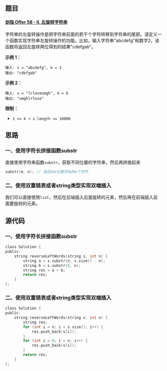 ## 题目

#### [剑指 Offer 58 - II. 左旋转字符串](https://leetcode-cn.com/problems/zuo-xuan-zhuan-zi-fu-chuan-lcof/)



字符串的左旋转操作是把字符串前面的若干个字符转移到字符串的尾部。请定义一个函数实现字符串左旋转操作的功能。比如，输入字符串"abcdefg"和数字2，该函数将返回左旋转两位得到的结果"cdefgab"。

 

**示例 1：**

```
输入: s = "abcdefg", k = 2
输出: "cdefgab"
```

**示例 2：**

```
输入: s = "lrloseumgh", k = 6
输出: "umghlrlose"
```

 

**限制：**

- `1 <= k < s.length <= 10000`

## 思路

### 一、使用字符长拼接函数substr

直接使用字符串函数`substr`，获取不同位置的字符串，然后再拼接起来

```C
substr(m, n); // 返回从m位置开始的n个字符
```

### 二、使用双重链表或者string类型实现双端插入

我们可以直接使用`list`，然后在后端插入后面旋转的元素，然后再在前端插入前面要旋转的元素。

## 源代码

### 一、使用字符长拼接函数substr

```C
class Solution {
public:
    string reverseLeftWords(string s, int n) {
        string a = s.substr(n, s.size() - n);
        string b = s.substr(0, n);
        string res = a + b;
        return res;
    }
};
```

### 二、使用双重链表或者string类型实现双端插入

```C
class Solution {
public:
    string reverseLeftWords(string s, int n) {
        string res;
        for (int i = n; i < s.size(); i++) {
            res.push_back(s[i]);
        }
        for (int i = 0; i < n; i++) {
            res.push_back(s[i]);
        }
        return res;
    }
};
```



